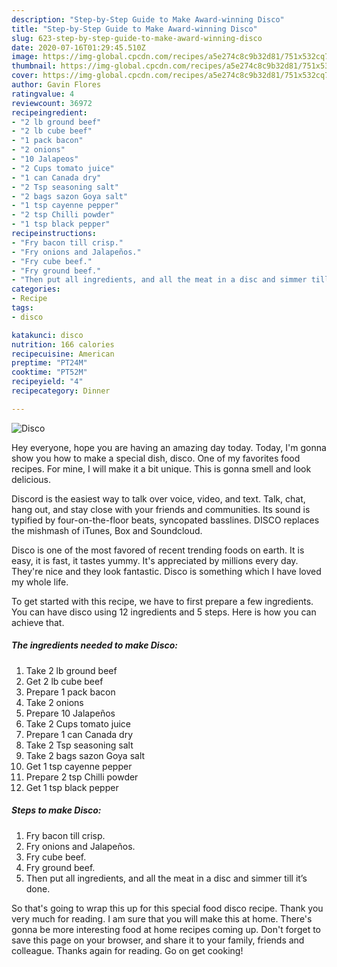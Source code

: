 ```yaml
---
description: "Step-by-Step Guide to Make Award-winning Disco"
title: "Step-by-Step Guide to Make Award-winning Disco"
slug: 623-step-by-step-guide-to-make-award-winning-disco
date: 2020-07-16T01:29:45.510Z
image: https://img-global.cpcdn.com/recipes/a5e274c8c9b32d81/751x532cq70/disco-recipe-main-photo.jpg
thumbnail: https://img-global.cpcdn.com/recipes/a5e274c8c9b32d81/751x532cq70/disco-recipe-main-photo.jpg
cover: https://img-global.cpcdn.com/recipes/a5e274c8c9b32d81/751x532cq70/disco-recipe-main-photo.jpg
author: Gavin Flores
ratingvalue: 4
reviewcount: 36972
recipeingredient:
- "2 lb ground beef"
- "2 lb cube beef"
- "1 pack bacon"
- "2 onions"
- "10 Jalapeos"
- "2 Cups tomato juice"
- "1 can Canada dry"
- "2 Tsp seasoning salt"
- "2 bags sazon Goya salt"
- "1 tsp cayenne pepper"
- "2 tsp Chilli powder"
- "1 tsp black pepper"
recipeinstructions:
- "Fry bacon till crisp."
- "Fry onions and Jalapeños."
- "Fry cube beef."
- "Fry ground beef."
- "Then put all ingredients, and all the meat in a disc and simmer till it’s done."
categories:
- Recipe
tags:
- disco

katakunci: disco 
nutrition: 166 calories
recipecuisine: American
preptime: "PT24M"
cooktime: "PT52M"
recipeyield: "4"
recipecategory: Dinner

---
```



![Disco](https://img-global.cpcdn.com/recipes/a5e274c8c9b32d81/751x532cq70/disco-recipe-main-photo.jpg)

Hey everyone, hope you are having an amazing day today. Today, I'm gonna show you how to make a special dish, disco. One of my favorites food recipes. For mine, I will make it a bit unique. This is gonna smell and look delicious.

Discord is the easiest way to talk over voice, video, and text. Talk, chat, hang out, and stay close with your friends and communities. Its sound is typified by four-on-the-floor beats, syncopated basslines. DISCO replaces the mishmash of iTunes, Box and Soundcloud.

Disco is one of the most favored of recent trending foods on earth. It is easy, it is fast, it tastes yummy. It's appreciated by millions every day. They're nice and they look fantastic. Disco is something which I have loved my whole life.


To get started with this recipe, we have to first prepare a few ingredients. You can have disco using 12 ingredients and 5 steps. Here is how you can achieve that.

<!--inarticleads1-->

##### The ingredients needed to make Disco:

1. Take 2 lb ground beef
1. Get 2 lb cube beef
1. Prepare 1 pack bacon
1. Take 2 onions
1. Prepare 10 Jalapeños
1. Take 2 Cups tomato juice
1. Prepare 1 can Canada dry
1. Take 2 Tsp seasoning salt
1. Take 2 bags sazon Goya salt
1. Get 1 tsp cayenne pepper
1. Prepare 2 tsp Chilli powder
1. Get 1 tsp black pepper




<!--inarticleads2-->

##### Steps to make Disco:

1. Fry bacon till crisp.
1. Fry onions and Jalapeños.
1. Fry cube beef.
1. Fry ground beef.
1. Then put all ingredients, and all the meat in a disc and simmer till it’s done.




So that's going to wrap this up for this special food disco recipe. Thank you very much for reading. I am sure that you will make this at home. There's gonna be more interesting food at home recipes coming up. Don't forget to save this page on your browser, and share it to your family, friends and colleague. Thanks again for reading. Go on get cooking!

